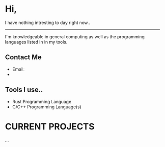
# Hi, 

I have nothing intresting to day right now..

---
I'm knowledgeable in general computing as well as the programming languages listed in in my tools.

## Contact Me
- Email:
- 
## Tools I use..
- Rust Programming Language
- C/C++ Programming Language(s)

# CURRENT PROJECTS

...
